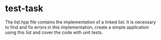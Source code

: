 # test-task
The list.hpp file contains the implementation of a linked list. It is necessary to find and fix errors in this implementation, create a simple application using this list and cover the code with unit tests.

